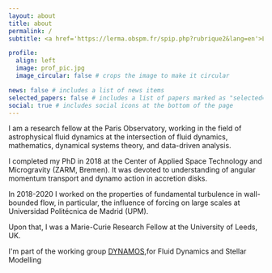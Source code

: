 ```yaml
---
layout: about
title: about
permalink: /
subtitle: <a href='https://lerma.obspm.fr/spip.php?rubrique2&lang=en'>LERMA, l'Observatoire de Paris</a>, 77 Av. Denfert-Rochereau, Paris, France

profile:
  align: left
  image: prof_pic.jpg
  image_circular: false # crops the image to make it circular

news: false # includes a list of news items
selected_papers: false # includes a list of papers marked as "selected={true}"
social: true # includes social icons at the bottom of the page
---
```


I am a research fellow at the Paris Observatory, working in the field of astrophysical fluid dynamics at the intersection of fluid dynamics, mathematics, dynamical systems theory, and data-driven analysis.

I completed my PhD  in 2018 at the Center of Applied Space Technology and Microgravity (ZARM, Bremen). It was devoted to understanding of angular momentum transport and dynamo action in accretion disks.

In 2018-2020 I worked on the properties of fundamental turbulence in wall-bounded flow, in particular, the influence of forcing on large scales at Universidad Politécnica de Madrid (UPM).

Upon that, I was a Marie-Curie Research Fellow at the University of Leeds, UK.

I'm part of the working group <a href='https://dynamos.obspm.fr/'>DYNAMOS</a>,for Fluid Dynamics and Stellar Modelling
